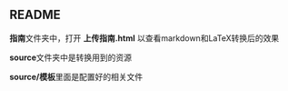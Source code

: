 ## README



**指南**文件夹中，打开 **上传指南.html** 以查看markdown和LaTeX转换后的效果

**source**文件夹中是转换用到的资源

**source/模板**里面是配置好的相关文件







